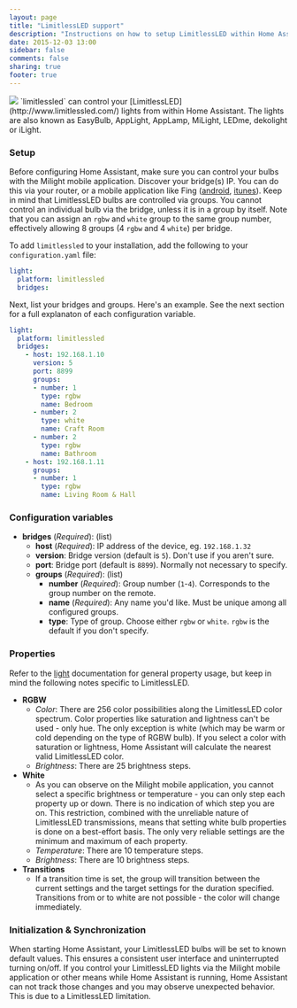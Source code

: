 ```yaml
---
layout: page
title: "LimitlessLED support"
description: "Instructions on how to setup LimitlessLED within Home Assistant."
date: 2015-12-03 13:00
sidebar: false
comments: false
sharing: true
footer: true
---
```


<img src='/images/supported_brands/dialog-information.png' class='brand pull-right' />
`limitlessled` can control your [LimitlessLED](http://www.limitlessled.com/) lights from within Home Assistant. The lights are also known as EasyBulb, AppLight, AppLamp, MiLight, LEDme, dekolight or iLight.

### Setup

Before configuring Home Assistant, make sure you can control your bulbs with the Milight mobile application. Discover your bridge(s) IP. You can do this via your router, or a mobile application like Fing ([android](https://play.google.com/store/apps/details?id=com.overlook.android.fing&hl=en), [itunes](https://itunes.apple.com/us/app/fing-network-scanner/id430921107?mt=8)). Keep in mind that LimitlessLED bulbs are controlled via groups. You cannot control an individual bulb via the bridge, unless it is in a group by itself. Note that you can assign an `rgbw` and `white` group to the same group number, effectively allowing 8 groups (4 `rgbw` and 4 `white`) per bridge.

To add `limitlessled` to your installation, add the following to your `configuration.yaml` file:

```yaml
light:
  platform: limitlessled
  bridges:
```

Next, list your bridges and groups. Here's an example. See the next section for a full explanaton of each configuration variable.

```yaml
light:
  platform: limitlessled
  bridges:
    - host: 192.168.1.10
      version: 5
      port: 8899
      groups:
      - number: 1
        type: rgbw
        name: Bedroom
      - number: 2
        type: white
        name: Craft Room
      - number: 2
        type: rgbw
        name: Bathroom
    - host: 192.168.1.11
      groups:
      - number: 1
        type: rgbw
        name: Living Room & Hall
```

### Configuration variables

- **bridges** (*Required*): (list)
  - **host** (*Required*): IP address of the device, eg. `192.168.1.32`
  - **version**: Bridge version (default is `5`). Don't use if you aren't sure.
  - **port**: Bridge port (default is `8899`). Normally not necessary to specify. 
  - **groups** (*Required*): (list)
    - **number** (*Required*): Group number (`1`-`4`). Corresponds to the group number on the remote.
    - **name** (*Required*): Any name you'd like. Must be unique among all configured groups.
    - **type**: Type of group. Choose either `rgbw` or `white`. `rgbw` is the default if you don't specify.

### Properties
Refer to the [light]({{site_root}}/components/light) documentation for general property usage, but keep in mind the following notes specific to LimitlessLED.

- **RGBW**
  - *Color*: There are 256 color possibilities along the LimitlessLED color spectrum. Color properties like saturation and lightness can't be used - only hue. The only exception is white (which may be warm or cold depending on the type of RGBW bulb). If you select a color with saturation or lightness, Home Assistant will calculate the nearest valid LimitlessLED color.
  - *Brightness*: There are 25 brightness steps.
- **White**
  - As you can observe on the Milight mobile application, you cannot select a specific brightness or temperature - you can only step each property up or down. There is no indication of which step you are on. This restriction, combined with the unreliable nature of LimitlessLED transmissions, means that setting white bulb properties is done on a best-effort basis. The only very reliable settings are the minimum and maximum of each property.
  - *Temperature*: There are 10 temperature steps.
  - *Brightness*: There are 10 brightness steps.
- **Transitions**
  - If a transition time is set, the group will transition between the current settings and the target settings for the duration specified. Transitions from or to white are not possible -  the color will change immediately.

### Initialization & Synchronization

When starting Home Assistant, your LimitlessLED bulbs will be set to known default values. This ensures a consistent user interface and uninterrupted turning on/off. If you control your LimitlessLED lights via the Milight mobile application or other means while Home Assistant is running, Home Assistant can not track those changes and you may observe unexpected behavior. This is due to a LimitlessLED limitation.

